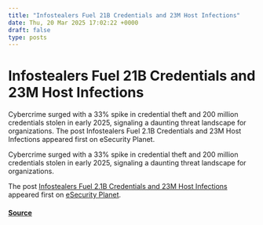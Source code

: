 ```yaml
---
title: "Infostealers Fuel 21B Credentials and 23M Host Infections"
date: Thu, 20 Mar 2025 17:02:22 +0000
draft: false
type: posts
---
```

# Infostealers Fuel 21B Credentials and 23M Host Infections





Cybercrime surged with a 33% spike in credential theft and 200 million credentials stolen in early 2025, signaling a daunting threat landscape for organizations. The post Infostealers Fuel 2.1B Credentials and 23M Host Infections appeared first on eSecurity Planet. 

Cybercrime surged with a 33% spike in credential theft and 200 million credentials stolen in early 2025, signaling a daunting threat landscape for organizations.

The post [Infostealers Fuel 2.1B Credentials and 23M Host Infections](https://www.esecurityplanet.com/trends/infostealers-2-1b-credentials-23m-hosts/) appeared first on [eSecurity Planet](https://www.esecurityplanet.com).

#### [Source](https://www.esecurityplanet.com/trends/infostealers-2-1b-credentials-23m-hosts/)

